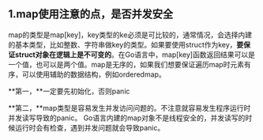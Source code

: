 ## 1.map使用注意的点，是否并发安全

map的类型是map[key]，key类型的ke必须是可比较的，通常情况，会选择内建的基本类型，比如整数、字符串做key的类型。如果要使用struct作为key，**要保证struct对象在逻辑上是不可变的**。在Go语言中，map[key]函数返回结果可以是一个值，也可以是两个值。map是无序的，如果我们想要保证遍历map时元素有序，可以使用辅助的数据结构，例如orderedmap。

**第一，**一定要先初始化，否则panic

**第二，**map类型是容易发生并发访问问题的。不注意就容易发生程序运行时并发读写导致的panic。 Go语言内建的map对象不是线程安全的，并发读写的时候运行时会有检查，遇到并发问题就会导致panic。

